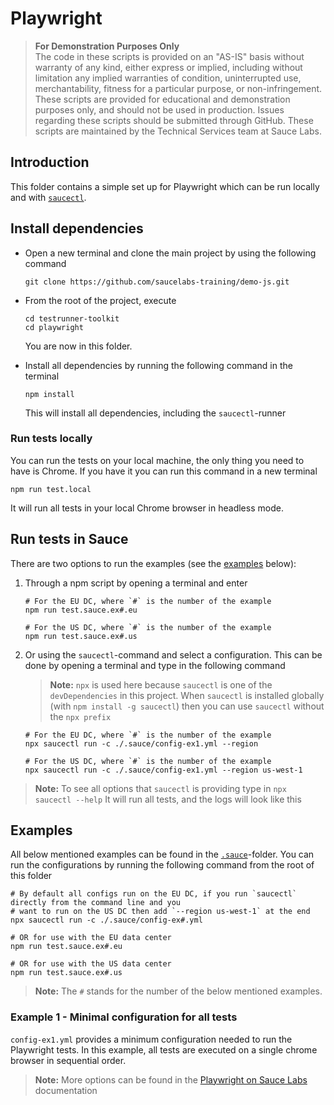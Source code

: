 # Playwright
> **For Demonstration Purposes Only**\
> The code in these scripts is provided on an "AS-IS" basis without warranty of any kind, either express or implied,
> including without limitation any implied warranties of condition, uninterrupted use, merchantability, fitness for a
> particular purpose, or non-infringement. These scripts are provided for educational and demonstration purposes only,
> and should not be used in production. Issues regarding these scripts should be submitted through GitHub. These scripts
> are maintained by the Technical Services team at Sauce Labs.

## Introduction
This folder contains a simple set up for Playwright which can be run locally and with
[`saucectl`](https://docs.saucelabs.com/testrunner-toolkit/index.html).

## Install dependencies
- Open a new terminal and clone the main project by using the following command

  `git clone https://github.com/saucelabs-training/demo-js.git`

- From the root of the project, execute

  ```shell
  cd testrunner-toolkit
  cd playwright
  ```

  You are now in this folder.
- Install all dependencies by running the following command in the terminal

  `npm install`

  This will install all dependencies, including the `saucectl`-runner

### Run tests locally
You can run the tests on your local machine, the only thing you need to have is Chrome. If you have it you can run this
command in a new terminal

    npm run test.local

It will run all tests in your local Chrome browser in headless mode.

## Run tests in Sauce
There are two options to run the examples (see the [examples](#examples) below):
1. Through a npm script by opening a terminal and enter

     ```shell
     # For the EU DC, where `#` is the number of the example
     npm run test.sauce.ex#.eu
     
     # For the US DC, where `#` is the number of the example
     npm run test.sauce.ex#.us
     ```

1. Or using the `saucectl`-command and select a configuration. This can be done by opening a terminal and type in the
   following command

   > **Note:** `npx` is used here because `saucectl` is one of the `devDependencies` in this project. When `saucectl`
   > is installed globally (with `npm install -g saucectl`) then you can use `saucectl` without the `npx prefix`
    ```shell
    # For the EU DC, where `#` is the number of the example
    npx saucectl run -c ./.sauce/config-ex1.yml --region
     
    # For the US DC, where `#` is the number of the example
    npx saucectl run -c ./.sauce/config-ex1.yml --region us-west-1
    ```

> **Note:** To see all options that `saucectl` is providing type in `npx saucectl --help`
It will run all tests, and the logs will look like this

## Examples
All below mentioned examples can be found in the [`.sauce`](./.sauce)-folder. You can run the configurations by running
the following command from the root of this folder

```shell
# By default all configs run on the EU DC, if you run `saucectl` directly from the command line and you
# want to run on the US DC then add `--region us-west-1` at the end
npx saucectl run -c ./.sauce/config-ex#.yml

# OR for use with the EU data center
npm run test.sauce.ex#.eu

# OR for use with the US data center
npm run test.sauce.ex#.us
```

> **Note:** The `#` stands for the number of the below mentioned examples.

### Example 1 - Minimal configuration for all tests
`config-ex1.yml` provides a minimum configuration needed to run the Playwright tests. In this example, all tests are 
executed on a single chrome browser in sequential order.


> **Note:** More options can be found in the
> [Playwright on Sauce Labs](https://docs.saucelabs.com/web-apps/automated-testing/playwright) documentation 
